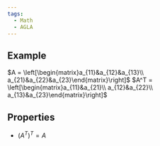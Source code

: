 ```yaml
---
tags:
  - Math
  - AGLA
---
```

## Example
$A = \left[\begin{matrix}a_{11}&a_{12}&a_{13}\\ a_{21}&a_{22}&a_{23}\end{matrix}\right]$
$A^T = \left[\begin{matrix}a_{11}&a_{21}\\ a_{12}&a_{22}\\ a_{13}&a_{23}\end{matrix}\right]$
## Properties
- $(A^T)^T = A$